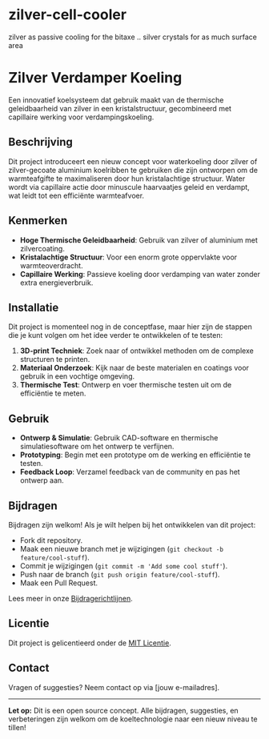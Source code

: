 # zilver-cell-cooler
zilver as passive cooling for the bitaxe .. silver crystals for as much surface area
# Zilver Verdamper Koeling

Een innovatief koelsysteem dat gebruik maakt van de thermische geleidbaarheid van zilver in een kristalstructuur, gecombineerd met capillaire werking voor verdampingskoeling.

## Beschrijving

Dit project introduceert een nieuw concept voor waterkoeling door zilver of zilver-gecoate aluminium koelribben te gebruiken die zijn ontworpen om de warmteafgifte te maximaliseren door hun kristalachtige structuur. Water wordt via capillaire actie door minuscule haarvaatjes geleid en verdampt, wat leidt tot een efficiënte warmteafvoer.

## Kenmerken

- **Hoge Thermische Geleidbaarheid**: Gebruik van zilver of aluminium met zilvercoating.
- **Kristalachtige Structuur**: Voor een enorm grote oppervlakte voor warmteoverdracht.
- **Capillaire Werking**: Passieve koeling door verdamping van water zonder extra energieverbruik.

## Installatie

Dit project is momenteel nog in de conceptfase, maar hier zijn de stappen die je kunt volgen om het idee verder te ontwikkelen of te testen:

1. **3D-print Techniek**: Zoek naar of ontwikkel methoden om de complexe structuren te printen.
2. **Materiaal Onderzoek**: Kijk naar de beste materialen en coatings voor gebruik in een vochtige omgeving.
3. **Thermische Test**: Ontwerp en voer thermische testen uit om de efficiëntie te meten.

## Gebruik

- **Ontwerp & Simulatie**: Gebruik CAD-software en thermische simulatiesoftware om het ontwerp te verfijnen.
- **Prototyping**: Begin met een prototype om de werking en efficiëntie te testen.
- **Feedback Loop**: Verzamel feedback van de community en pas het ontwerp aan.

## Bijdragen

Bijdragen zijn welkom! Als je wilt helpen bij het ontwikkelen van dit project:

- Fork dit repository.
- Maak een nieuwe branch met je wijzigingen (`git checkout -b feature/cool-stuff`).
- Commit je wijzigingen (`git commit -m 'Add some cool stuff'`).
- Push naar de branch (`git push origin feature/cool-stuff`).
- Maak een Pull Request.

Lees meer in onze [Bijdragerichtlijnen](CONTRIBUTING.md).

## Licentie

Dit project is gelicentieerd onder de [MIT Licentie](LICENSE).

## Contact

Vragen of suggesties? Neem contact op via [jouw e-mailadres].

---

**Let op:** Dit is een open source concept. Alle bijdragen, suggesties, en verbeteringen zijn welkom om de koeltechnologie naar een nieuw niveau te tillen!
